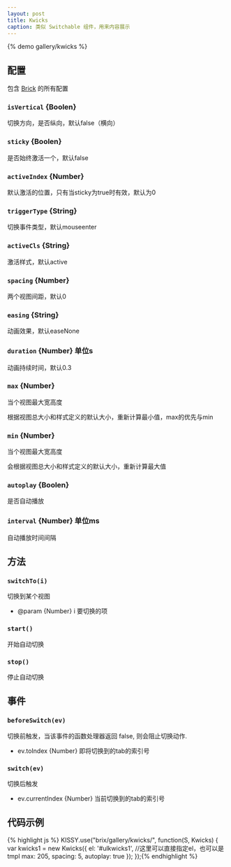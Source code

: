 ```yaml
---
layout: post
title: Kwicks
caption: 类似 Switchable 组件，用来内容展示
---
```


{% demo gallery/kwicks %}

## 配置

包含 [Brick](/brix/core/brick) 的所有配置

### `isVertical` {Boolen}

切换方向，是否纵向，默认false（横向）

### `sticky` {Boolen}

是否始终激活一个，默认false

### `activeIndex` {Number}

默认激活的位置，只有当sticky为true时有效，默认为0

### `triggerType` {String}

切换事件类型，默认mouseenter

### `activeCls` {String}

激活样式，默认active

### `spacing` {Number}

两个视图间距，默认0

### `easing` {String}

动画效果，默认easeNone

### `duration` {Number} 单位s

动画持续时间，默认0.3

### `max` {Number}

当个视图最大宽高度

根据视图总大小和样式定义的默认大小，重新计算最小值，max的优先与min

### `min` {Number}

当个视图最大宽高度

会根据视图总大小和样式定义的默认大小，重新计算最大值

### `autoplay` {Boolen}

是否自动播放

### `interval` {Number} 单位ms

自动播放时间间隔


## 方法


### `switchTo(i)`

切换到某个视图

* @param  {Number} i 要切换的项


### `start()`

开始自动切换

### `stop()`

停止自动切换


## 事件

### `beforeSwitch(ev)`

切换前触发，当该事件的函数处理器返回 false, 则会阻止切换动作.

* ev.toIndex {Number} 即将切换到的tab的索引号

### `switch(ev)`

切换后触发

* ev.currentIndex  {Number} 当前切换到的tab的索引号

## 代码示例

{% highlight js %}
KISSY.use("brix/gallery/kwicks/", function(S, Kwicks) {
    var kwicks1 = new Kwicks({
        el: '#ulkwicks1', //这里可以直接指定el，也可以是tmpl
        max: 205,
        spacing: 5,
        autoplay: true
    });
});{% endhighlight %}